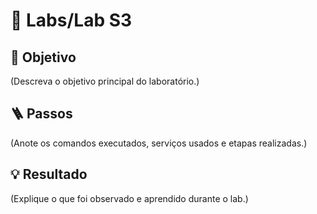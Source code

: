 # 🧪 Labs/Lab S3

## 🎯 Objetivo
(Descreva o objetivo principal do laboratório.)

## 🪜 Passos
(Anote os comandos executados, serviços usados e etapas realizadas.)

## 💡 Resultado
(Explique o que foi observado e aprendido durante o lab.)
